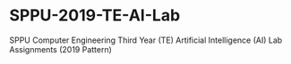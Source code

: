# SPPU-2019-TE-AI-Lab
SPPU Computer Engineering Third Year (TE) Artificial Intelligence (AI) Lab Assignments (2019 Pattern)
